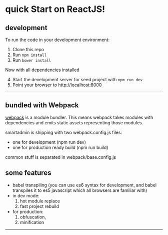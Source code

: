 quick Start on ReactJS!
======================

development
-----------
To run the code in your development environment:

1. Clone this repo
2. Run `npm install`
3. Run `bower install`

Now with all dependencies installed

4. Start the development server for seed project with `npm run dev`
5. Point your browser to [http://localhost:8000](http://localhost:8000)

***********************************************

bundled with Webpack
--------------------
[webpack](https://webpack.github.io/) is a module bundler.
This means webpack takes modules with dependencies
and emits static assets representing those modules.


smartadmin is shipping with two webpack.config.js files:
- one for development (npm run dev)
- one for production ready build (npm run build)


common stuff is separated in webpack/base.config.js


some features
-----------------------------------
- babel transpiling (you can use es6 syntax for development, and babel transpiles it to es5 javascript which all browsers are familiar with)
- in dev mode:
  1. hot module replace
  2. fast project rebuild
- for production:
  1. obfuscation,
  2. minification


******************************************************************